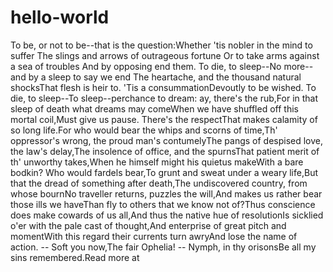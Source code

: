 # hello-world 
To be, or not to be--that is the question:Whether 'tis nobler in the mind to suffer The slings and arrows of outrageous fortune Or to take arms against a sea of troubles And by opposing end them. To die, to sleep--No more--and by a sleep to say we end The heartache, and the thousand natural shocksThat flesh is heir to. 'Tis a consummationDevoutly to be wished. To die, to sleep--To sleep--perchance to dream: ay, there's the rub,For in that sleep of death what dreams may comeWhen we have shuffled off this mortal coil,Must give us pause. There's the respectThat makes calamity of so long life.For who would bear the whips and scorns of time,Th' oppressor's wrong, the proud man's contumelyThe pangs of despised love, the law's delay,The insolence of office, and the spurnsThat patient merit of th' unworthy takes,When he himself might his quietus makeWith a bare bodkin? Who would fardels bear,To grunt and sweat under a weary life,But that the dread of something after death,The undiscovered country, from whose bournNo traveller returns, puzzles the will,And makes us rather bear those ills we haveThan fly to others that we know not of?Thus conscience does make cowards of us all,And thus the native hue of resolutionIs sicklied o'er with the pale cast of thought,And enterprise of great pitch and momentWith this regard their currents turn awryAnd lose the name of action. -- Soft you now,The fair Ophelia! -- Nymph, in thy orisonsBe all my sins remembered.Read more at 
